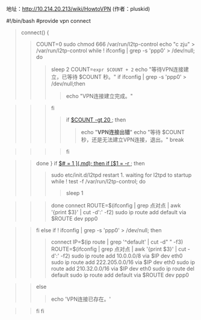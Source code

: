 地址：http://10.214.20.213/wiki/HowtoVPN   (作者：pluskid)

#!/bin/bash
#provide vpn connect
> connect()
{
> > COUNT=0
> > sudo chmod 666 /var/run/l2tp-control
> > echo "c zju" > /var/run/l2tp-control
> > while ! ifconfig | grep -s 'ppp0' > /dev/null; do
> > > sleep 2
> > > COUNT=`expr $COUNT + 2`
> > > echo "等待VPN连接建立，已等待 $COUNT 秒。"
> > > if ifconfig | grep -s 'ppp0' > /dev/null;then
> > > > echo "VPN连接建立完成。"

> > > fi
> > > > if [$COUNT -gt 20 ](.md); then
> > > > > echo "**VPN连接出错**"
> > > > > echo "等待 $COUNT 秒，还是无法建立VPN连接，退出。"
> > > > > break

> > > > fi

> > done
}
if [$# = 1 ](.md); then
> > if [$1 = -r ](.md); then
> > > sudo etc/init.d/l2tpd restart
      1. waiting for l2tpd to startup
> > > while ! test -f /var/run/l2tp-control; do
> > > > sleep 1

> > > done
> > > connect
> > > ROUTE=$(ifconfig | grep 点对点 | awk '{print $3}' | cut -d':' -f2)
> > > sudo ip route add default via $ROUTE dev ppp0

> > fi
else
> > if ! ifconfig | grep -s 'ppp0' > /dev/null; then
> > > connect
> > > IP=$(ip route | grep '^default' | cut -d" " -f3)
> > > ROUTE=$(ifconfig | grep 点对点 | awk '{print $3}' | cut -d':' -f2)
> > > sudo ip route add 10.0.0.0/8 via $IP dev eth0
> > > sudo ip route add 222.205.0.0/16 via $IP dev eth0
> > > sudo ip route add 210.32.0.0/16 via $IP dev eth0
> > > sudo ip route del default
> > > sudo ip route add default via $ROUTE dev ppp0

> > else
> > > echo 'VPN连接已存在。'

> > fi
fi
